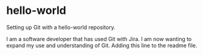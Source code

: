 # hello-world
Setting up Git with a hello-world repository.

I am a software developer that has used Git with Jira. I am now wanting to expand my use 
and understanding of Git. 
Adding this line to the readme file. 
